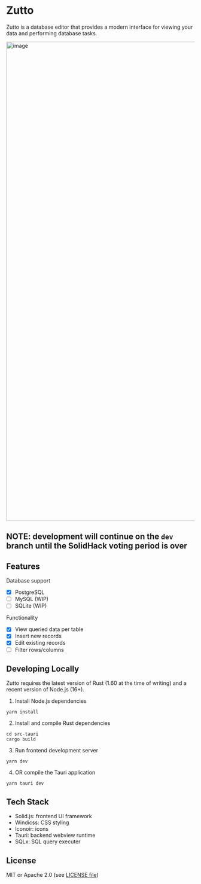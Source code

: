 # Zutto

Zutto is a database editor that provides a modern interface for viewing your data and performing database tasks.

<img width="1282" alt="image" src="https://user-images.githubusercontent.com/30360288/162862447-bbce11dc-bb04-4523-91a8-f316df48f66f.png">

## NOTE: development will continue on the `dev` branch until the SolidHack voting period is over

## Features

Database support

- [x] PostgreSQL
- [ ] MySQL (WIP)
- [ ] SQLite (WIP)

Functionality

- [x] View queried data per table
- [x] Insert new records
- [x] Edit existing records
- [ ] Filter rows/columns

## Developing Locally

Zutto requires the latest version of Rust (1.60 at the time of writing) and a recent version of Node.js (16+).

1. Install Node.js dependencies

```
yarn install
```

2. Install and compile Rust dependencies

```
cd src-tauri
cargo build
```

3. Run frontend development server

```
yarn dev
```

4. OR compile the Tauri application

```
yarn tauri dev
```

## Tech Stack

- Solid.js: frontend UI framework
- Windicss: CSS styling
- Iconoir: icons
- Tauri: backend webview runtime
- SQLx: SQL query executer

## License

MIT or Apache 2.0 (see [LICENSE file](https://github.com/DanielHZhang/zutto/blob/main/LICENSE))
